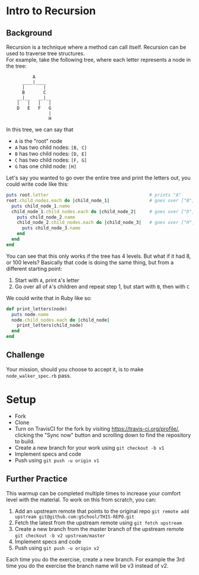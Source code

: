 # Intro to Recursion

## Background

Recursion is a technique where a method can call itself.  Recursion can be used to traverse tree structures.  
For example, take the following tree, where each letter represents a node in the tree:

```
          A
      ____|____
      |       |
      B       C
    __|__   __|__
    |   |   |   |
    D   E   F   G
                |
                H

```

In this tree, we can say that

* `A` is the "root" node
* `A` has two child nodes: `[B, C]`
* `B` has two child nodes: `[D, E]`
* `C` has two child nodes: `[F, G]`
* `G` has one child node:  `[H]`

Let's say you wanted to go over the entire tree and print the letters out, you could write code like this: 

```ruby
puts root.letter                                      # prints "A"
root.child_nodes.each do |child_node_1|               # goes over ["B", "C"]
  puts child_node_1.name
  child_node_1.child_nodes.each do |child_node_2|     # goes over ["D", "E"], then ["F", "G"]
    puts child_node_2.name
    child_node_2.child_nodes.each do |child_node_3|   # goes over ["H"]
      puts child_node_3.name
    end
  end
end
```

You can see that this only works if the tree has 4 levels.  But what if it had 8, or 100 levels?  Basically that code
is doing the same thing, but from a different starting point:

1. Start with `A`, print `A`'s letter
1. Go over all of `A`'s children and repeat step 1, but start with `B`, then with `C`

We could write that in Ruby like so:

```ruby
def print_letters(node)
  puts node.name
  node.child_nodes.each do |child_node|
    print_letters(child_node)
  end
end
```

## Challenge

Your mission, should you choose to accept it, is to make `node_walker_spec.rb` pass.

# Setup

* Fork
* Clone
* Turn on TravisCI for the fork by
  visiting https://travis-ci.org/profile/<github user name>, clicking the "Sync now" button
  and scrolling down to find the repository to build.
* Create a new branch for your work using `git checkout -b v1`
* Implement specs and code
* Push using `git push -u origin v1`

## Further Practice

This warmup can be completed multiple times to increase your comfort level with the material.
To work on this from scratch, you can:

1. Add an upstream remote that points to the original repo `git remote add upstream git@github.com:gSchool/THIS-REPO.git`
1. Fetch the latest from the upstream remote using `git fetch upstream`
1. Create a new branch from the master branch of the upstream remote `git checkout -b v2 upstream/master`
1. Implement specs and code
1. Push using `git push -u origin v2`

Each time you do the exercise, create a new branch. For example the 3rd time you do the exercise the branch
name will be v3 instead of v2.
